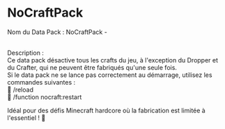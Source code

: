 # NoCraftPack
Nom du Data Pack : NoCraftPack - 

<br>Description :
<br>Ce data pack désactive tous les crafts du jeu, à l'exception du Dropper et du Crafter, qui ne peuvent être fabriqués qu'une seule fois.
<br>Si le data pack ne se lance pas correctement au démarrage, utilisez les commandes suivantes :
<br>🔹 /reload
<br>🔹 /function nocraft:restart

Idéal pour des défis Minecraft hardcore où la fabrication est limitée à l'essentiel ! 🚀
